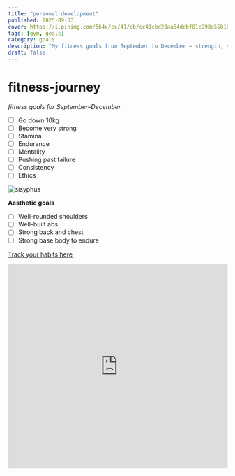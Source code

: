 ```yaml
---
title: "personal development"
published: 2025-09-03
cover: https://i.pinimg.com/564x/cc/41/cb/cc41cbd28aa54ddbf81c998a55818b0d.jpg
tags: [gym, goals]
category: goals
description: "My fitness goals from September to December — strength, stamina, and aesthetics."
draft: false
---
```


# fitness-journey

*fitness goals for September–December*

- [ ] Go down 10kg
- [ ] Become very strong
- [ ] Stamina
- [ ] Endurance
- [ ] Mentality
- [ ] Pushing past failure 
- [ ] Consistency
- [ ] Ethics

![sisyphus](https://dariusforoux.com/wp-content/uploads/2024/11/sisyphus-treadmill-1024x768.png)

**Aesthetic goals**

- [ ] Well-rounded shoulders  
- [ ] Well-built abs  
- [ ] Strong back and chest  
- [ ] Strong base body to endure  

[Track your habits here](https://beaverhabits.com/gui)

<iframe width="100%" height="468" src="https://www.youtube.com/embed/gnA4BWWSvR8" title="YouTube video player" frameborder="0" allowfullscreen></iframe>
